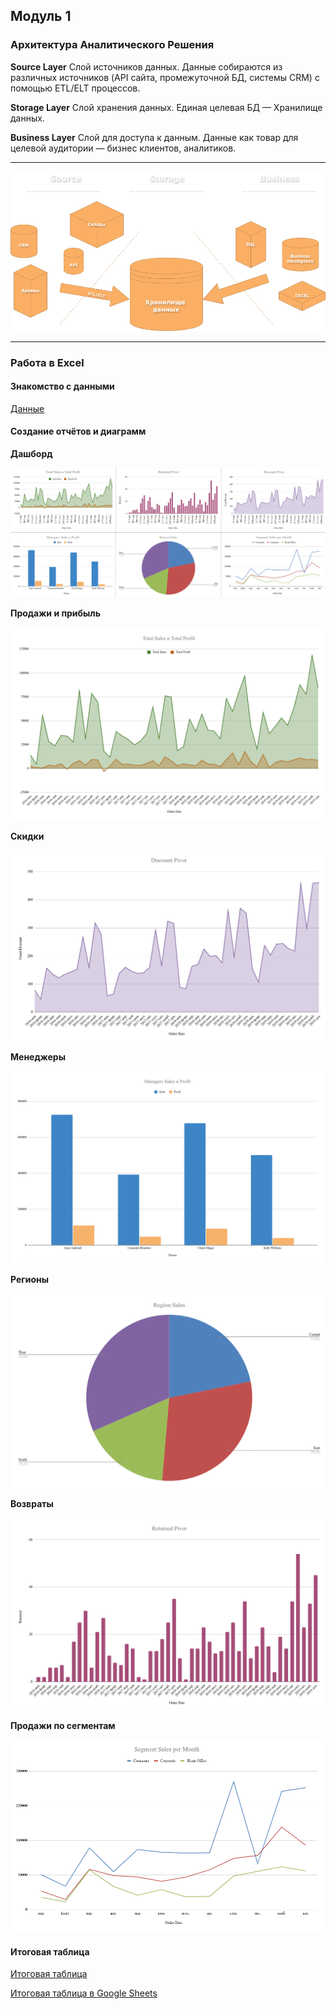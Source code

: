 ## Модуль 1

### Архитектура Аналитического Решения

**Source Layer** Слой источников данных.
Данные собираются из различных источников (API сайта, промежуточной БД, системы CRM) с помощью ETL/ELT процессов.

**Storage Layer** Слой хранения данных.
Единая целевая БД — Хранилище данных.

**Business Layer** Слой для доступа к данным.
Данные как товар для целевой аудитории — бизнес клиентов, аналитиков.

---

<img src='https://raw.githubusercontent.com/siochy/data-learn/main/DE-101/Module1/Module1.drawio.png' alt='Архитектура Сбора Данных'>

---

### Работа в Excel

#### Знакомство с данными

[Данные](https://github.com/siochy/data-learn/blob/main/DE-101/Module1/Sample%20-%20Superstore.xls)

#### Создание отчётов и диаграмм

**Дашборд**

<img src='https://raw.githubusercontent.com/siochy/data-learn/refs/heads/main/DE-101/Module1/Dashboard.png' alt='Дашборд'>


**Продажи и прибыль**

<img src='https://raw.githubusercontent.com/siochy/data-learn/refs/heads/main/DE-101/Module1/TotalSales.png' alt='Продажи'>

**Скидки**

<img src='https://raw.githubusercontent.com/siochy/data-learn/refs/heads/main/DE-101/Module1/DiscountPivot.png' alt='Скидки'>

**Менеджеры**

<img src='https://raw.githubusercontent.com/siochy/data-learn/refs/heads/main/DE-101/Module1/ManagerSales.png' alt='Менеджеры'>

**Регионы**

<img src='https://raw.githubusercontent.com/siochy/data-learn/refs/heads/main/DE-101/Module1/RegionSales.png' alt='Регионы'>

**Возвраты**

<img src='https://raw.githubusercontent.com/siochy/data-learn/refs/heads/main/DE-101/Module1/ReturnedPivot.png' alt='Возвраты'>

**Продажи по сегментам**

<img src='https://raw.githubusercontent.com/siochy/data-learn/refs/heads/main/DE-101/Module1/SegmentSalesMonthly.png' alt='Сегменты'>

#### Итоговая таблица

[Итоговая таблица](https://github.com/siochy/data-learn/blob/main/DE-101/Module1/Superstore_Dashboard.xlsx)

[Итоговая таблица в Google Sheets](https://docs.google.com/spreadsheets/d/1K6em5YCNkrTaLMWEIvk7A0o0_e1Q1gzhX4tIMt0Gpqo/edit?usp=sharing)
